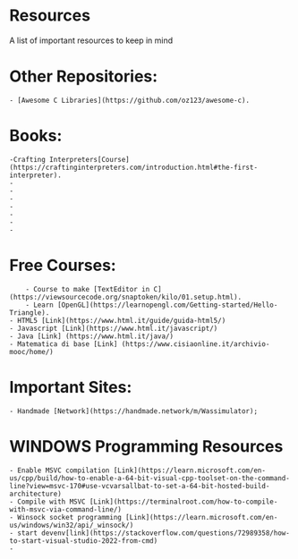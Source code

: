 # Resources
A list of important resources to keep in mind


# Other Repositories:
    - [Awesome C Libraries](https://github.com/oz123/awesome-c).

# Books:
    -Crafting Interpreters[Course](https://craftinginterpreters.com/introduction.html#the-first-interpreter).
    -
    -
    -
    -
    -
    -
    -
# Free Courses:
    	- Course to make [TextEditor in C](https://viewsourcecode.org/snaptoken/kilo/01.setup.html).
    	- Learn [OpenGL](https://learnopengl.com/Getting-started/Hello-Triangle).	
	- HTML5 [Link](https://www.html.it/guide/guida-html5/)
	- Javascript [Link](https://www.html.it/javascript/)
	- Java [Link] (https://www.html.it/java/)
	- Matematica di base [Link] (https://www.cisiaonline.it/archivio-mooc/home/)
	

# Important Sites:
    - Handmade [Network](https://handmade.network/m/Wassimulator);

# WINDOWS Programming Resources

	- Enable MSVC compilation [Link](https://learn.microsoft.com/en-us/cpp/build/how-to-enable-a-64-bit-visual-cpp-toolset-on-the-command-line?view=msvc-170#use-vcvarsallbat-to-set-a-64-bit-hosted-build-architecture)
	- Compile with MSVC [Link](https://terminalroot.com/how-to-compile-with-msvc-via-command-line/)
	- Winsock socket programming [Link](https://learn.microsoft.com/en-us/windows/win32/api/_winsock/)
	- start devenv[link](https://stackoverflow.com/questions/72989358/how-to-start-visual-studio-2022-from-cmd)
	- 
